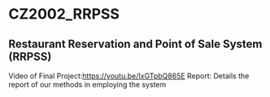 # CZ2002_RRPSS
## Restaurant Reservation and Point of Sale System (RRPSS)


Video of Final Project:https://youtu.be/IxGTpbQ865E 
Report: Details the report of our methods in employing the system

